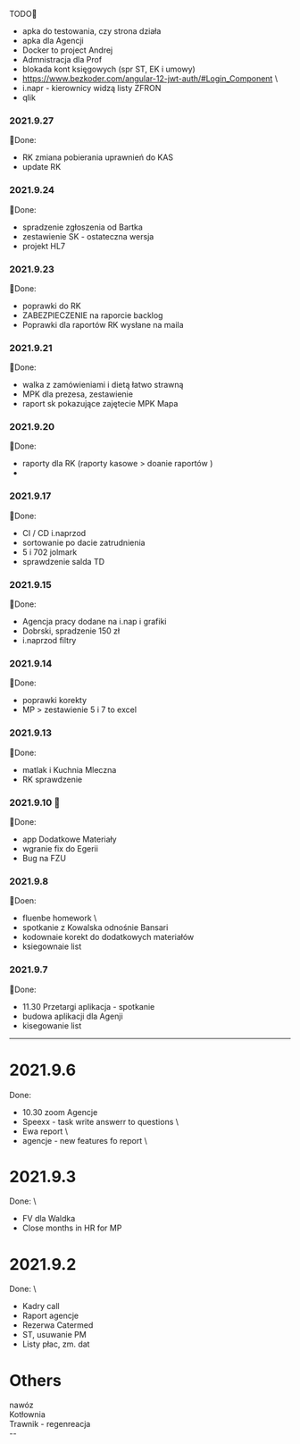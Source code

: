 TODO:star2:
- apka do testowania, czy strona działa 
- apka dla Agencji 
- Docker to project Andrej 
- Admnistracja dla Prof
- blokada kont księgowych (spr ST, EK i umowy)
- https://www.bezkoder.com/angular-12-jwt-auth/#Login_Component \
- i.napr - kierownicy widzą listy ZFRON 
- qlik

### 2021.9.27
:tada:Done:
- RK zmiana pobierania uprawnień do KAS 
- update RK

### 2021.9.24
:tada:Done:
- spradzenie zgłoszenia od Bartka
- zestawienie SK - ostateczna wersja 
- projekt HL7  

### 2021.9.23
:tada:Done:
- poprawki do RK
- ZABEZPIECZENIE na raporcie backlog
- Poprawki dla raportów RK wysłane na maila


### 2021.9.21
:tada:Done:
- walka z zamówieniami i dietą łatwo strawną
- MPK dla prezesa, zestawienie 
- raport sk pokazujące zajętecie MPK Mapa

### 2021.9.20
:tada:Done:
- raporty dla RK (raporty kasowe > doanie raportów )
- 

### 2021.9.17
:tada:Done:
- CI / CD i.naprzod
- sortowanie po dacie zatrudnienia 
- 5 i 702 jolmark
- sprawdzenie salda TD

### 2021.9.15 
:tada:Done:
- Agencja pracy dodane na i.nap i grafiki
- Dobrski, spradzenie 150 zł 
- i.naprzod filtry

### 2021.9.14 
:tada:Done:
- poprawki korekty
- MP > zestawienie 5 i 7 to excel 

### 2021.9.13 
:tada:Done:
- matlak i Kuchnia Mleczna 
- RK sprawdzenie 

### 2021.9.10  :star2:
:tada:Done:
- app Dodatkowe Materiały 
- wgranie fix do Egerii
- Bug na FZU

### 2021.9.8
:tada:Doen:
- fluenbe homework \ 
- spotkanie z Kowalska odnośnie Bansari
- kodownaie korekt do dodatkowych materiałów 
- ksiegownaie list

### 2021.9.7
:tada:Done:
- 11.30 Przetargi aplikacja - spotkanie 
- budowa aplikacji dla Agenji 
- kisegowanie list
------------------------------------------------------------------------
# 2021.9.6
Done:
- 10.30 zoom Agencje
- Speexx - task  write answerr to questions \
- Ewa report \
- agencje - new features fo report \

# 2021.9.3
Done: \
- FV dla Waldka
- Close months in HR for MP

# 2021.9.2
Done: \
- Kadry call 
- Raport agencje 
- Rezerwa Catermed 
- ST, usuwanie PM
- Listy płac, zm. dat


# Others
nawóz </br>
Kotłownia </br>
Trawnik - regenreacja </br>
--</br>
